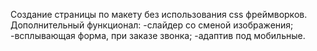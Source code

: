 Создание страницы по макету без использования css фреймворков.
Дополнительный функционал: 
-слайдер со сменой изображения;
-всплывающая форма, при заказе звонка;
-адаптив под мобильные.
